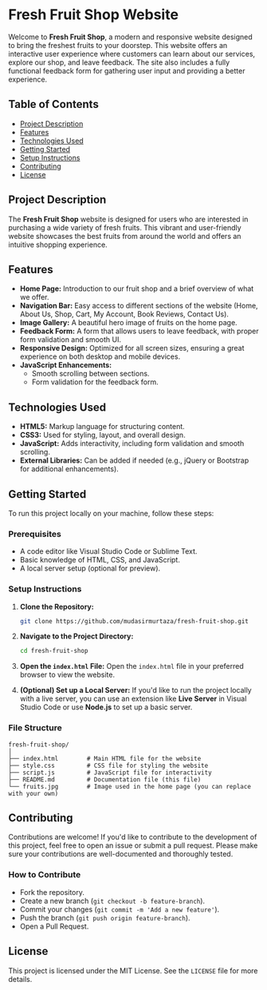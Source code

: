 # Fresh Fruit Shop Website

Welcome to **Fresh Fruit Shop**, a modern and responsive website designed to bring the freshest fruits to your doorstep. This website offers an interactive user experience where customers can learn about our services, explore our shop, and leave feedback. The site also includes a fully functional feedback form for gathering user input and providing a better experience.

## Table of Contents
- [Project Description](#project-description)
- [Features](#features)
- [Technologies Used](#technologies-used)
- [Getting Started](#getting-started)
- [Setup Instructions](#setup-instructions)
- [Contributing](#contributing)
- [License](#license)

## Project Description
The **Fresh Fruit Shop** website is designed for users who are interested in purchasing a wide variety of fresh fruits. This vibrant and user-friendly website showcases the best fruits from around the world and offers an intuitive shopping experience.

## Features
- **Home Page:** Introduction to our fruit shop and a brief overview of what we offer.
- **Navigation Bar:** Easy access to different sections of the website (Home, About Us, Shop, Cart, My Account, Book Reviews, Contact Us).
- **Image Gallery:** A beautiful hero image of fruits on the home page.
- **Feedback Form:** A form that allows users to leave feedback, with proper form validation and smooth UI.
- **Responsive Design:** Optimized for all screen sizes, ensuring a great experience on both desktop and mobile devices.
- **JavaScript Enhancements:**
  - Smooth scrolling between sections.
  - Form validation for the feedback form.

## Technologies Used
- **HTML5:** Markup language for structuring content.
- **CSS3:** Used for styling, layout, and overall design.
- **JavaScript:** Adds interactivity, including form validation and smooth scrolling.
- **External Libraries:** Can be added if needed (e.g., jQuery or Bootstrap for additional enhancements).

## Getting Started
To run this project locally on your machine, follow these steps:

### Prerequisites
- A code editor like Visual Studio Code or Sublime Text.
- Basic knowledge of HTML, CSS, and JavaScript.
- A local server setup (optional for preview).

### Setup Instructions

1. **Clone the Repository:**
   ```bash
   git clone https://github.com/mudasirmurtaza/fresh-fruit-shop.git
   ```

2. **Navigate to the Project Directory:**
   ```bash
   cd fresh-fruit-shop
   ```

3. **Open the `index.html` File:**
   Open the `index.html` file in your preferred browser to view the website.

4. **(Optional) Set up a Local Server:**
   If you'd like to run the project locally with a live server, you can use an extension like **Live Server** in Visual Studio Code or use **Node.js** to set up a basic server.

### File Structure

```
fresh-fruit-shop/
│
├── index.html        # Main HTML file for the website
├── style.css         # CSS file for styling the website
├── script.js         # JavaScript file for interactivity
├── README.md         # Documentation file (this file)
└── fruits.jpg        # Image used in the home page (you can replace with your own)
```

## Contributing
Contributions are welcome! If you'd like to contribute to the development of this project, feel free to open an issue or submit a pull request. Please make sure your contributions are well-documented and thoroughly tested.

### How to Contribute
- Fork the repository.
- Create a new branch (`git checkout -b feature-branch`).
- Commit your changes (`git commit -m 'Add a new feature'`).
- Push the branch (`git push origin feature-branch`).
- Open a Pull Request.

## License
This project is licensed under the MIT License. See the `LICENSE` file for more details.
